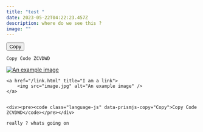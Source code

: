```yaml
---
title: "test "
date: 2023-05-22T04:22:23.457Z
description: where do we see this ?
image: ""
---
```

<button class="copy-to-clipboard-button" type="button" data-copy-state="copy">
	<span>Copy</span>
</button>

<div><pre><code class="language-js" data-prismjs-copy="Copy">Copy Code ZCVDWD</code></pre></div>

<a href="/link.html" title="I am a link">
    <img src="image.jpg" alt="An example image" />
</a>

```
<a href="/link.html" title="I am a link">
    <img src="image.jpg" alt="An example image" />
</a>


<div><pre><code class="language-js" data-prismjs-copy="Copy">Copy Code ZCVDWD</code></pre></div>
```

```
r﻿eally ? whats going on
```